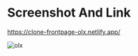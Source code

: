 # Screenshot And Link

https://clone-frontpage-olx.netlify.app/

![olx](https://user-images.githubusercontent.com/78149644/115251204-c088be80-a143-11eb-9a54-f8cb919b2848.JPG)
